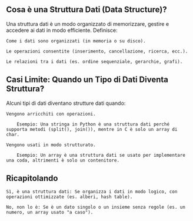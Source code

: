 ## Cosa è una Struttura Dati (Data Structure)?

Una struttura dati è un modo organizzato di memorizzare, gestire e accedere ai dati in modo efficiente. Definisce:

    Come i dati sono organizzati (in memoria o su disco).

    Le operazioni consentite (inserimento, cancellazione, ricerca, ecc.).

    Le relazioni tra i dati (es. ordine sequenziale, gerarchie, grafi).

## Casi Limite: Quando un Tipo di Dati Diventa Struttura?

Alcuni tipi di dati diventano strutture dati quando:

    Vengono arricchiti con operazioni.

        Esempio: Una stringa in Python è una struttura dati perché supporta metodi (split(), join()), mentre in C è solo un array di char.

    Vengono usati in modo strutturato.

        Esempio: Un array è una struttura dati se usato per implementare una coda, altrimenti è solo un contenitore.

## Ricapitolando

    Sì, è una struttura dati: Se organizza i dati in modo logico, con operazioni ottimizzate (es. alberi, hash table).

    No, non lo è: Se è un dato singolo o un insieme senza regole (es. un numero, un array usato "a caso").